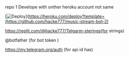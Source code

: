 repo 1 Develope with onther heroku account not same 

[![Deploy](https://www.herokucdn.com/deploy/button.svg)](https://heroku.com/deploy?template=(https://github.com/hacke777/music-stream-bot-2)




https://replit.com/@hacke777/Telgarm-sterings(for strings)

@botfather (for bot token )

 https://my.telegram.org/auth (for api id has)
